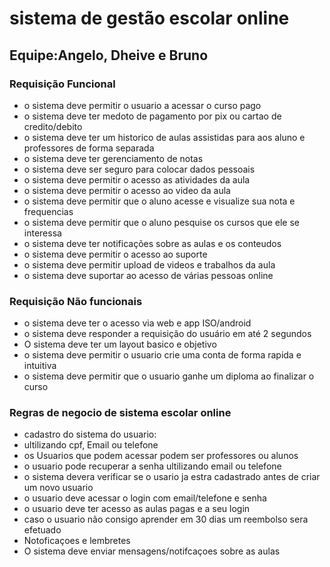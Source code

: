 
# sistema de gestão escolar online

## Equipe:Angelo, Dheive e Bruno

### Requisição Funcional

* o sistema deve permitir o usuario a acessar o curso pago
* o sistema deve ter medoto de pagamento por pix ou cartao de credito/debito
* o sistema deve ter um historico de aulas assistidas para aos aluno e professores de forma separada
* o sistema deve ter gerenciamento de notas 
* o sistema deve ser seguro para colocar dados pessoais
* o sistema deve permitir o acesso as atividades da aula
* o sistema deve permitir o acesso ao video da aula
* o sistema deve permitir que o aluno acesse e visualize sua nota e frequencias
* o sistema deve permitir que o aluno pesquise os cursos que ele se interessa
* o sistema deve ter notificações sobre as aulas e os conteudos 
* o sistema deve permitir o acesso ao suporte
* o sistema deve permitir upload de videos e trabalhos da aula
* o sistema deve suportar ao acesso de várias pessoas online

### Requisição Não funcionais

* o sistema deve ter o acesso via web e app ISO/android
* o sistema deve responder a requisição do usuário em até 2 segundos
* O sistema deve ter um layout basico e objetivo
* o sistema deve permitir o usuario crie uma conta de forma rapida e intuitiva
* o sistema deve permitir que o usuario ganhe um diploma ao finalizar o curso

### Regras de negocio de sistema escolar online

* cadastro do sistema do usuario:
* ultilizando cpf, Email ou telefone
* os Usuarios que podem acessar podem ser professores ou alunos
* o usuario pode recuperar a senha ultilizando email ou telefone
* o sistema devera verificar se o usario ja estra cadastrado antes de criar um novo usuario
* o usuario deve acessar o login com email/telefone e senha
* o usuario deve ter acesso as aulas pagas e a seu login
* caso o usuario não consigo aprender em 30 dias um reembolso sera efetuado
* Notoficaçoes e lembretes
* O sistema deve enviar mensagens/notifcaçoes sobre as aulas
